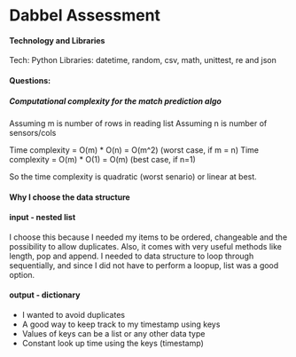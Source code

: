 # Dabbel Assessment

#### Technology and Libraries
Tech: Python
Libraries: datetime, random, csv, math, unittest, re and json

#### Questions:
##### Computational complexity for the match prediction algo
Assuming m is number of rows in reading list
Assuming n is number of sensors/cols

Time complexity = O(m) * O(n) =  O(m^2) (worst case, if m = n)
Time complexity = O(m) * O(1) =  O(m) (best case, if n=1)

So the time complexity is quadratic (worst senario) or linear at best. 


#### Why I choose the data structure
#### input - nested list
I choose this because I needed my items to be ordered, changeable and the possibility
to allow duplicates. Also, it comes with very useful methods like length, pop and append. 
I needed to data structure to loop through sequentially, and since I did not have to perform a 
loopup, list was a good option.

#### output - dictionary
- I wanted to avoid duplicates
- A good way to keep track to my timestamp using keys
- Values of keys can be a list or any other data type
- Constant look up time using the keys (timestamp)